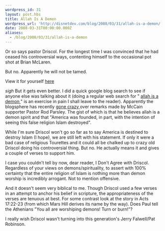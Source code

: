 ```yaml
---
wordpress_id: 31
layout: post.hbs
title: Allah Is A Demon
wordpress_url: 'http://disnetdev.com/blog/2008/03/31/allah-is-a-demon/'
date: 2008-03-31T00:00:00.000Z
aliases:
  - /blog/2008/03/31/allah-is-a-demon
---
```

Or so says pastor Driscol. For the longest time I was convinced that he had ceased his controversial ways, contenting himself to the occasional pot shot at Brian McLaren.


But no. Apparently he will not be tamed.

View it for yourself 
<a href="http://www.marshillchurch.org/sermonseries/doctrine/week_01.aspx">
here
</a>

*sigh* But it gets even better. I did a quick google blog search to see if anyone else was talking about it (doing a regular web search for 
"
<a href="http://www.google.com/search?q=allah+is+a+demon">
allah is a demon
</a>
" is an exercise in pain I shall leave to the reader). Apparently the blogsphere has recently 
<a href="http://thefungus.wordpress.com/2008/03/31/us-election-diary-religious-right/">
gone
</a> 
<a href="http://wmmbb.wordpress.com/2008/03/31/preachers-and-pulpits/">
crazy
</a> 
over remarks made by McCain supporter Pastor Rod Parsley. The gist of which is that he believes allah is a demon spirit and that "America was founded, in part, with the intention of seeing this false religion Islam destroyed".

While I'm sure Driscol won't go so far as to say America is destined to destroy Islam (I hope), we are still left with his statement. If only it were a bad case of religious Tourettes and it could all be chalked up to crazy old Driscol doing his controversial thing. But no. He actually means it and gives a couple of verses to support him.

I case you couldn't tell by now, dear reader, I Don't Agree with Driscol. Regardless of your views on demons/spirituality, to assert with 100% certainty that the entire religion of Islam is nothing more than demon worship is incredibly arrogant. Not to mention offensive.

And it doesn't seem very biblical to me. Though Driscol used a few verses in an attempt to anchor his belief in scripture, the appropriateness of the verses are tenuous at best. For some contrast look at the story in Acts 17:22-23 (from which Mars Hill derives its name by the way). Does Paul tell the Athenians "You all are worshiping demons! Turn or burn!"?

I really wish Driscol wasn't turning into this generation's Jerry Falwell/Pat Robinson.
